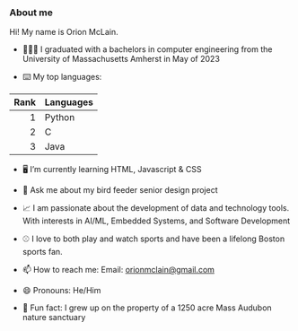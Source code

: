 ### About me


Hi!
My name is Orion McLain. 

- 👨🏼‍🎓 I graduated with a bachelors in computer engineering from the University of Massachusetts Amherst in May of 2023

- ⌨️ My top languages:

| Rank | Languages |
|-----:|-----------|
|     1| Python    |
|     2| C         |
|     3| Java      |


- 🖥️ I’m currently learning HTML, Javascript & CSS

- 🦉 Ask me about my bird feeder senior design project

- 📈 I am passionate about the development of data and technology tools. With interests in AI/ML, Embedded Systems, and Software Development

- ⚾️ I love to both play and watch sports and have been a lifelong Boston sports fan.

- 📫 How to reach me: Email: orionmclain@gmail.com

- 😄 Pronouns: He/Him

- 🌿 Fun fact: I grew up on the property of a 1250 acre Mass Audubon nature sanctuary

